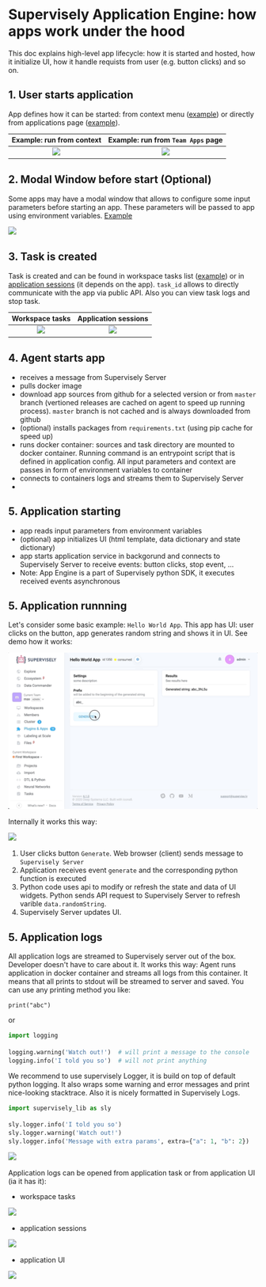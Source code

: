 # Supervisely Application Engine: how apps work under the hood

This doc explains high-level app lifecycle: how it is started and hosted, how it initialize UI, how it handle requists from user (e.g. button clicks) and so on.

## 1. User starts application

App defines how it can be started: from context menu ([example](https://ecosystem.supervise.ly/apps/classes-stats-for-images)) or directly from applications page ([example](https://ecosystem.supervise.ly/apps/import-from-google-cloud-storage)).

Example: run from context  |  Example: run from `Team Apps` page
:-------------------------:|:-----------------------------------:
![](https://i.imgur.com/6jVrnAK.png)  |  ![](https://i.imgur.com/2HciaQv.png)

## 2. Modal Window before start (Optional)
Some apps may have a modal window that allows to configure some input parameters before starting an app. These parameters will be passed to app using environment variables. [Example](https://ecosystem.supervise.ly/apps/classes-stats-for-images)

<img src="https://i.imgur.com/lI6jenf.png" width="400"/>

## 3. Task is created

Task is created and can be found in workspace tasks list ([example](https://github.com/supervisely-ecosystem/classes-stats-for-images)) or in [application sessions](https://ecosystem.supervise.ly/apps/labeling-events-stats) (it depends on the app). `task_id` allows to directly communicate with the app via public API. Also you can view task logs and stop task.

Workspace tasks           |  Application sessions
:-------------------------:|:-----------------------------------:
![](https://i.imgur.com/C6zo9Q2.png)  |  ![](https://i.imgur.com/EVaMydM.png)


## 4. Agent starts app

- receives a message from Supervisely Server  
- pulls docker image
- download app sources from github for a selected version or from `master` branch (vertioned releases are cached on agent to speed up running process). `master` branch is not cached and is always downloaded from github
- (optional) installs packages from `requirements.txt` (using pip cache for speed up)
- runs docker container: sources and task directory are mounted to docker container. Running command is an entrypoint script that is defined in application config. All input parameters and context are passes in form of environment variables to container
- connects to containers logs and streams them to Supervisely Server
- 

## 5. Application starting

- app reads input parameters from environment variables
- (optional) app initializes UI (html template, data dictionary and state dictionary)
- app starts application service in backgorund and connects to Supervisely Server to receive events: button clicks, stop event, ...
- Note: App Engine is a part of Supervisely python SDK, it executes received events asynchronous





## 5. Application runnning

Let's consider some basic example: `Hello World App`. This app has UI: user clicks on the button, app generates random string and shows it in UI. 
See demo how it works:

![](./images/hello-world.gif)


Internally it works this way: 

![](https://i.imgur.com/5IrRv6i.png)

1. User clicks button `Generate`. Web browser (client) sends message to `Supervisely Server`
2. Application receives event `generate` and the corresponding python function is executed
3. Python code uses api to modify or refresh the state and data of UI widgets. Python sends API request to Supervisely Server to refresh varible `data.randomString`.
4. Supervisely Server updates UI.

## 5. Application logs
All application logs are streamed to Supervisely server out of the box. Developer doesn't have to care about it. It works this way: Agent runs application in docker container and streams all logs from this container. It means that all prints to stdout will be streamed to server and saved. You can use any printing method you like: 

```
print("abc")
```

or

```py
import logging

logging.warning('Watch out!')  # will print a message to the console
logging.info('I told you so')  # will not print anything
```

We recommend to use supervisely Logger, it is build on top of default python logging. It also wraps some warning and error messages and print nice-looking stacktrace. Also it is nicely formatted in Supervisely Logs.  

```py
import supervisely_lib as sly

sly.logger.info('I told you so')
sly.logger.warning('Watch out!')
sly.logger.info('Message with extra params', extra={"a": 1, "b": 2})
```

![](https://i.imgur.com/8OmKQGE.png)


Application logs can be opened from application task or from application UI (iа it has it): 

- workspace tasks
<img src="https://i.imgur.com/L8swGDM.png"/>

- application sessions
<img src="https://i.imgur.com/ICwohtG.png"/>

- application UI
<img src="https://i.imgur.com/7mZByvm.png"/>



